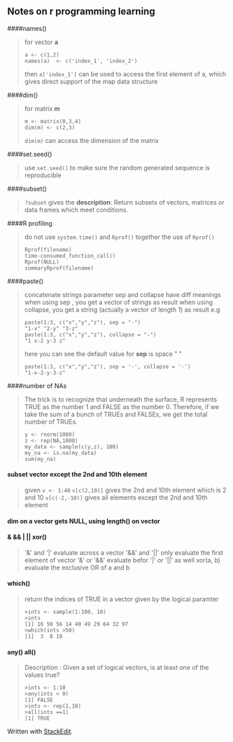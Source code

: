 Notes on r programming learning 
-----------------------------------------
####names()

> for vector  **a** 
> ``` 
> a <- c(1,2) 
> names(a)  <- c('index_1', 'index_2')
> ```
> then ```a['index_1']``` can be used to access the first element of
> a, which gives direct support of the map data structure

####dim()

> for matrix **m** 
> ```
> m <- matrix(0,3,4)   
> dim(m) <- c(2,3) 
> ```
> ```dim(m)``` can access the dimension of the matrix
> 


####set.seed()
> use ```set.seed()``` to make sure the random generated sequence is reproducible

####subset()
> ```?subset``` gives the **description**:
> Return subsets of vectors, matrices or data frames which meet conditions.

####R profiling
>do not use ```system.time()``` and ```Rprof()```  together
>the use of ```Rprof()```
>```
>Rprof(filename)
>time-consumed_function_call()
>Rprof(NULL)
>summaryRprof(filename)
>```


####paste()
> concatenate strings
> parameter sep and collapse have diff meanings
> when using sep , you get a vector of strings as result
> when using collapse, you get a string (actually a vector of length 1) as result
> e.g
> ```
> paste(1:3, c("x","y","z"), sep = "-")
> "1-x" "2-y" "3-z"
> paste(1:3, c("x","y","z"), collapse = "-")
> "1 x-2 y-3 z"
> ```
> here you can see the default value for **sep** is space " "
> ```
> paste(1:3, c("x","y","z"), sep = '-', collapse = '-')
> "1-x-2-y-3-z"
> ```

####number of NAs
>The trick is to recognize that underneath the surface, R
represents TRUE as the number 1 and FALSE as the number 0.
Therefore, if we take the sum of a bunch of TRUEs and FALSEs, we
get the total number of TRUEs.
>```
>y <- rnorm(1000)
>z <- rep(NA,1000)
>my_data <- sample(c(y,z), 100)
>my_na <- is.na(my_data)
>sum(my_na)
>```

#### subset vector except the 2nd and 10th element
> given ```v <- 1:40```
> ```v[c(2,10)]``` gives the 2nd and 10th element which is 2 and 10
> ```v[c(-2,-10)]``` gives all elements except the 2nd and 10th element

#### dim on a vector gets NULL, using length() on vector

#### & && | || xor()
> '&' and '|' evaluate across a vector
> '&&' and '||' only evaluate the first element of vector
> '&' or '&&' evaluate befor '|' or '||' as well
> xor(a, b) evaluate the exclusive OR of a and b

#### which()
> return the indices of TRUE in a vector given by the logical paramter 
> ```
> >ints <- sample(1:100, 10)
> >ints
> [1] 16 50 56 14 40 49 29 64 32 97
> >which(ints >50)
> [1]  3  8 10
> ```

#### any() all()
> Description : 
> Given a set of logical vectors, is at least one of the values true?
> ```
> >ints <- 1:10
> >any(ints < 0)
> [1] FALSE
> >ints <- rep(1,10)
> >all(ints ==1)
> [1] TRUE
> ```


Written with [StackEdit](https://stackedit.io/).
